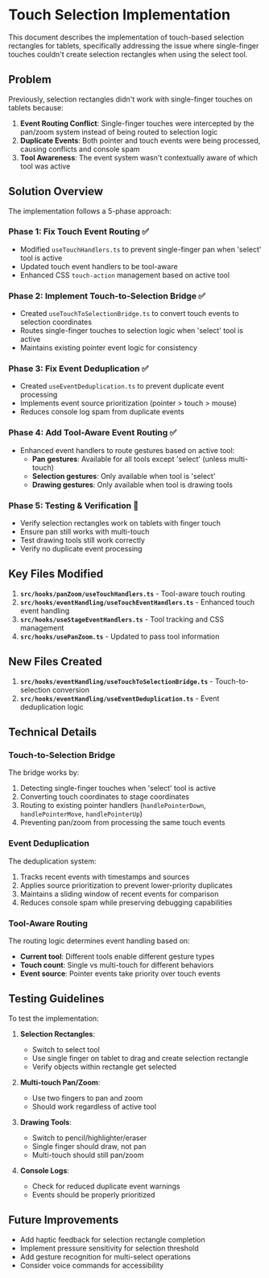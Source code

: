 
# Touch Selection Implementation

This document describes the implementation of touch-based selection rectangles for tablets, specifically addressing the issue where single-finger touches couldn't create selection rectangles when using the select tool.

## Problem

Previously, selection rectangles didn't work with single-finger touches on tablets because:

1. **Event Routing Conflict**: Single-finger touches were intercepted by the pan/zoom system instead of being routed to selection logic
2. **Duplicate Events**: Both pointer and touch events were being processed, causing conflicts and console spam
3. **Tool Awareness**: The event system wasn't contextually aware of which tool was active

## Solution Overview

The implementation follows a 5-phase approach:

### Phase 1: Fix Touch Event Routing ✅
- Modified `useTouchHandlers.ts` to prevent single-finger pan when 'select' tool is active
- Updated touch event handlers to be tool-aware
- Enhanced CSS `touch-action` management based on active tool

### Phase 2: Implement Touch-to-Selection Bridge ✅
- Created `useTouchToSelectionBridge.ts` to convert touch events to selection coordinates
- Routes single-finger touches to selection logic when 'select' tool is active
- Maintains existing pointer event logic for consistency

### Phase 3: Fix Event Deduplication ✅
- Created `useEventDeduplication.ts` to prevent duplicate event processing
- Implements event source prioritization (pointer > touch > mouse)
- Reduces console log spam from duplicate events

### Phase 4: Add Tool-Aware Event Routing ✅
- Enhanced event handlers to route gestures based on active tool:
  - **Pan gestures**: Available for all tools except 'select' (unless multi-touch)
  - **Selection gestures**: Only available when tool is 'select'
  - **Drawing gestures**: Only available when tool is drawing tools

### Phase 5: Testing & Verification 🧪
- Verify selection rectangles work on tablets with finger touch
- Ensure pan still works with multi-touch
- Test drawing tools still work correctly
- Verify no duplicate event processing

## Key Files Modified

1. **`src/hooks/panZoom/useTouchHandlers.ts`** - Tool-aware touch routing
2. **`src/hooks/eventHandling/useTouchEventHandlers.ts`** - Enhanced touch event handling
3. **`src/hooks/useStageEventHandlers.ts`** - Tool tracking and CSS management
4. **`src/hooks/usePanZoom.ts`** - Updated to pass tool information

## New Files Created

1. **`src/hooks/eventHandling/useTouchToSelectionBridge.ts`** - Touch-to-selection conversion
2. **`src/hooks/eventHandling/useEventDeduplication.ts`** - Event deduplication logic

## Technical Details

### Touch-to-Selection Bridge

The bridge works by:
1. Detecting single-finger touches when 'select' tool is active
2. Converting touch coordinates to stage coordinates
3. Routing to existing pointer handlers (`handlePointerDown`, `handlePointerMove`, `handlePointerUp`)
4. Preventing pan/zoom from processing the same touch events

### Event Deduplication

The deduplication system:
1. Tracks recent events with timestamps and sources
2. Applies source prioritization to prevent lower-priority duplicates
3. Maintains a sliding window of recent events for comparison
4. Reduces console spam while preserving debugging capabilities

### Tool-Aware Routing

The routing logic determines event handling based on:
- **Current tool**: Different tools enable different gesture types
- **Touch count**: Single vs multi-touch for different behaviors
- **Event source**: Pointer events take priority over touch events

## Testing Guidelines

To test the implementation:

1. **Selection Rectangles**: 
   - Switch to select tool
   - Use single finger on tablet to drag and create selection rectangle
   - Verify objects within rectangle get selected

2. **Multi-touch Pan/Zoom**:
   - Use two fingers to pan and zoom
   - Should work regardless of active tool

3. **Drawing Tools**:
   - Switch to pencil/highlighter/eraser
   - Single finger should draw, not pan
   - Multi-touch should still pan/zoom

4. **Console Logs**:
   - Check for reduced duplicate event warnings
   - Events should be properly prioritized

## Future Improvements

- Add haptic feedback for selection rectangle completion
- Implement pressure sensitivity for selection threshold
- Add gesture recognition for multi-select operations
- Consider voice commands for accessibility
